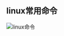 ## linux常用命令

![linux命令](https://gitee.com/zhangshangfeng/MyDocument/blob/master/docs/picture/linuxCommand.jpg)